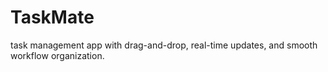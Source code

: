 # TaskMate
task management app with drag-and-drop, real-time updates, and smooth workflow organization.
